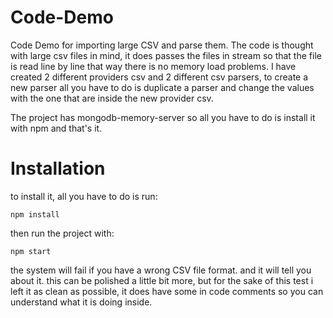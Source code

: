 # Code-Demo
Code Demo for importing large CSV and parse them.
The code is thought with large csv files in mind, it does passes the files in stream so that the file is read line by line that way there is no memory load problems.
I have created 2 different providers csv and 2 different csv parsers, to create a new parser all you have to do is duplicate a parser and change the values with the one that are inside the new provider csv.

The project has mongodb-memory-server so all you have to do is install it with npm and that's it.

# Installation
to install it, all you have to do is run:

    npm install

then run the project with:

    npm start

the system will fail if you have a wrong CSV file format. and it will tell you about it.
this can be polished a little bit more, but for the sake of this test i left it as clean as possible, it does have some in code comments so you can understand what it is doing inside.
